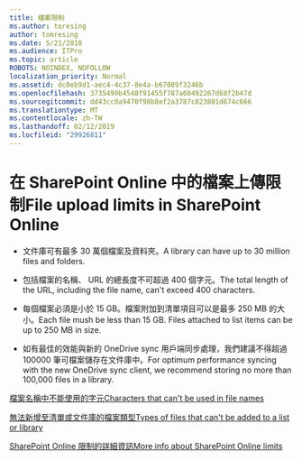 ```yaml
---
title: 檔案限制
ms.author: toresing
author: tomresing
ms.date: 5/21/2018
ms.audience: ITPro
ms.topic: article
ROBOTS: NOINDEX, NOFOLLOW
localization_priority: Normal
ms.assetid: dc0eb9d1-aec4-4c37-8e4a-b67089f3246b
ms.openlocfilehash: 3735499b4548f91455f787a60492267d68f2b47d
ms.sourcegitcommit: dd43cc0a9470f98b8ef2a3787c823801d674c666
ms.translationtype: MT
ms.contentlocale: zh-TW
ms.lasthandoff: 02/12/2019
ms.locfileid: "29926811"
---
```

# <a name="file-upload-limits-in-sharepoint-online"></a><span data-ttu-id="6e28c-102">在 SharePoint Online 中的檔案上傳限制</span><span class="sxs-lookup"><span data-stu-id="6e28c-102">File upload limits in SharePoint Online</span></span>

- <span data-ttu-id="6e28c-103">文件庫可有最多 30 萬個檔案及資料夾。</span><span class="sxs-lookup"><span data-stu-id="6e28c-103">A library can have up to 30 million files and folders.</span></span>
    
- <span data-ttu-id="6e28c-104">包括檔案的名稱、 URL 的總長度不可超過 400 個字元。</span><span class="sxs-lookup"><span data-stu-id="6e28c-104">The total length of the URL, including the file name, can't exceed 400 characters.</span></span>
    
- <span data-ttu-id="6e28c-p101">每個檔案必須是小於 15 GB。檔案附加到清單項目可以是最多 250 MB 的大小。</span><span class="sxs-lookup"><span data-stu-id="6e28c-p101">Each file mush be less than 15 GB. Files attached to list items can be up to 250 MB in size.</span></span>
    
- <span data-ttu-id="6e28c-107">如有最佳的效能與新的 OneDrive sync 用戶端同步處理，我們建議不得超過 100000 筆可檔案儲存在文件庫中。</span><span class="sxs-lookup"><span data-stu-id="6e28c-107">For optimum performance syncing with the new OneDrive sync client, we recommend storing no more than 100,000 files in a library.</span></span> 
    
[<span data-ttu-id="6e28c-108">檔案名稱中不能使用的字元</span><span class="sxs-lookup"><span data-stu-id="6e28c-108">Characters that can't be used in file names</span></span>](https://go.microsoft.com/fwlink/?linkid=866430)
  
[<span data-ttu-id="6e28c-109">無法新增至清單或文件庫的檔案類型</span><span class="sxs-lookup"><span data-stu-id="6e28c-109">Types of files that can't be added to a list or library</span></span>](https://go.microsoft.com/fwlink/?linkid=273757)
  
[<span data-ttu-id="6e28c-110">SharePoint Online 限制的詳細資訊</span><span class="sxs-lookup"><span data-stu-id="6e28c-110">More info about SharePoint Online limits</span></span>](https://go.microsoft.com/fwlink/?linkid=271273)
  

